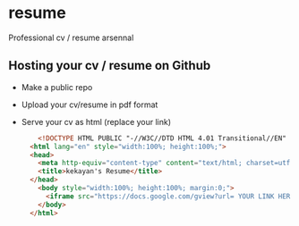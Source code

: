 # resume
Professional cv / resume arsennal

## Hosting your cv / resume on Github
* Make a public repo
* Upload your cv/resume in pdf format 
* Serve your cv as html (replace your link)

  ```html
      <!DOCTYPE HTML PUBLIC "-//W3C//DTD HTML 4.01 Transitional//EN" "http://www.w3.org/TR/html4/loose.dtd">
    <html lang="en" style="width:100%; height:100%;">
    <head>
      <meta http-equiv="content-type" content="text/html; charset=utf-8">
      <title>kekayan's Resume</title>
    </head>
      <body style="width:100%; height:100%; margin:0;">
        <iframe src="https://docs.google.com/gview?url= YOUR LINK HERE &embedded=true" style="width:100%; height:100%;" frameborder="0"></iframe>
      </body>
    </html>
  ```
